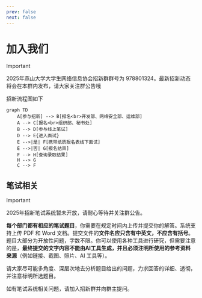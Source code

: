 ```yaml
---
prev: false
next: false
---
```


# 加入我们

> [!IMPORTANT]
> 2025年燕山大学大学生网络信息协会招新群群号为 978801324。最新招新动态将会在本群内发布，请大家关注群公告哦

招新流程图如下

```mermaid
graph TD
    A[参与招新] --> B[报名<br>开发部、网络安全部、运维部]
    A --> C[报名<br>组织部、秘书处]
    B --> D[参与线上笔试]
    D --> E{进入面试}
    E -->|是| F[携带纸质报名表线下面试]
    E -->|否| G[报名结束]
    F --> H[查询录取结果]
    H --> G
    C --> F
```

## 笔试相关

> [!IMPORTANT]
> 2025年招新笔试系统暂未开放，请耐心等待并关注群公告。

**每个部门都有相应的笔试题目**，你需要在规定时间内上传并提交你的解答。系统支持上传 PDF 和 Word 文档。提交文件的**文件名应只含有中英文，不应含有括号**。题目大部分为开放性问题，字数不限。你可以使用各种工具进行研究，但需要注意的是，**最终提交的文字内容不能由AI工具生成，并且必须注明所使用的参考资料来源**（例如链接、截图、照片、AI 工具等）。

请大家尽可能多角度、深层次地去分析题目给出的问题，力求回答的详细、透彻，并注意标明所选题目。

如有笔试系统相关问题，请加入招新群并向群主提问。
